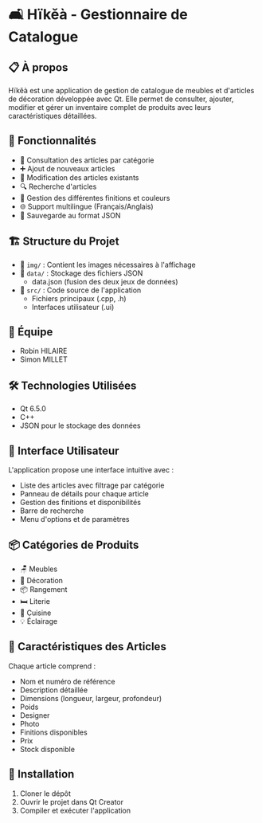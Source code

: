 # 🛋️ Hïkěà - Gestionnaire de Catalogue

## 📋 À propos
Hïkěà est une application de gestion de catalogue de meubles et d'articles de décoration développée avec Qt. Elle permet de consulter, ajouter, modifier et gérer un inventaire complet de produits avec leurs caractéristiques détaillées.

## 🎯 Fonctionnalités
- 📝 Consultation des articles par catégorie
- ➕ Ajout de nouveaux articles
- 🔄 Modification des articles existants
- 🔍 Recherche d'articles
- 🌈 Gestion des différentes finitions et couleurs
- 🌐 Support multilingue (Français/Anglais)
- 💾 Sauvegarde au format JSON

## 🏗️ Structure du Projet
- 📁 `img/` : Contient les images nécessaires à l'affichage
- 📁 `data/` : Stockage des fichiers JSON
  - data.json (fusion des deux jeux de données)
- 📁 `src/` : Code source de l'application
  - Fichiers principaux (.cpp, .h)
  - Interfaces utilisateur (.ui)

## 👥 Équipe
- Robin HILAIRE
- Simon MILLET

## 🛠️ Technologies Utilisées
- Qt 6.5.0
- C++
- JSON pour le stockage des données

## 📱 Interface Utilisateur
L'application propose une interface intuitive avec :
- Liste des articles avec filtrage par catégorie
- Panneau de détails pour chaque article
- Gestion des finitions et disponibilités
- Barre de recherche
- Menu d'options et de paramètres

## 📦 Catégories de Produits
- 🪑 Meubles
- 🎨 Décoration
- 📦 Rangement
- 🛏️ Literie
- 🍳 Cuisine
- 💡 Éclairage

## 💫 Caractéristiques des Articles
Chaque article comprend :
- Nom et numéro de référence
- Description détaillée
- Dimensions (longueur, largeur, profondeur)
- Poids
- Designer
- Photo
- Finitions disponibles
- Prix
- Stock disponible

## 🔧 Installation
1. Cloner le dépôt
2. Ouvrir le projet dans Qt Creator
3. Compiler et exécuter l'application
